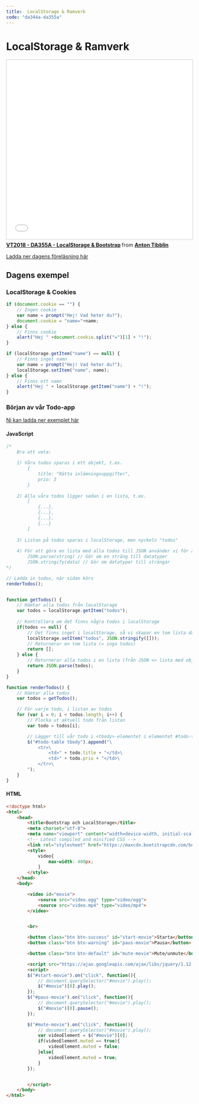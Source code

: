 ```yaml
---
title:  LocalStorage & Ramverk
code: "da344a-da355a"
---
```


# LocalStorage & Ramverk

<iframe src="//www.slideshare.net/slideshow/embed_code/key/UBK4ukBmMXOQI" width="595" height="485" frameborder="0" marginwidth="0" marginheight="0" scrolling="no" style="border:1px solid #CCC; border-width:1px; margin-bottom:5px; max-width: 100%;" allowfullscreen> </iframe> <div style="margin-bottom:5px"> <strong> <a href="//www.slideshare.net/AntonTibblin/vt2018-da355a-localstorage-bootstrap" title="VT2018 - DA355A - LocalStorage &amp; Bootstrap" target="_blank">VT2018 - DA355A - LocalStorage &amp; Bootstrap</a> </strong> from <strong><a href="https://www.slideshare.net/AntonTibblin" target="_blank">Anton Tibblin</a></strong> </div>

[Ladda ner dagens föreläsning här](LocalStorageBootstrap.pdf)

## Dagens exempel

### LocalStorage & Cookies
```js
if (document.cookie == "") {
	// Ingen cookie
	var name = prompt("Hej! Vad heter du?");
	document.cookie = "name="+name;
} else {
	// Finns cookie
	alert("Hej " +document.cookie.split("=")[1] + "!");
}

if (localStorage.getItem("name") == null) {
	// Finns inget namn
	var name = prompt("Hej! Vad heter du?");
	localStorage.setItem("name", name);
} else {
	// Finns ett namn
	alert("Hej " + localStorage.getItem("name") + "!");
}
```
### Början av vår Todo-app

[Ni kan ladda ner exemplet här](todo-start.zip)

#### JavaScript

```js
/*
	Bra att veta:
	
	1) Våra todos sparas i ett objekt, t.ex.
		{
			title: "Rätta inlämningsuppgifter",
			prio: 3
		}
		
	2) Alla våra todos ligger sedan i en lista, t.ex.
		[
			{...},
			{...},
			{...},
			{...}
		]
		
	3) Listan på todos sparas i localStorage, men nyckeln "todos"
	
	4) För att göra en lista med alla todos till JSON använder vi för att spara detta i localStorage.
		JSON.parse(string) // Gör om en sträng till datatyper
		JSON.stringify(data) // Gör om datatyper till strängar
*/

// Ladda in todos, när sidan körs
renderTodos();


function getTodos() {
	// Hämtar alla todos från localStorage
	var todos = localStorage.getItem("todos");
	
	// Kontrollera om det finns några todos i localStorage
	if(todos == null) {
		// Det finns inget i localStorage, så vi skapar en tom lista där
		localStorage.setItem("todos", JSON.stringify([]));
		// Returnerar en tom lista (= inga todos)
		return [];
	} else {
		// Returnerar alla todos i en lista (från JSON => lista med objekt)
		return JSON.parse(todos);
	}
}

function renderTodos() {
	// Hämtar alla todos
	var todos = getTodos();

	// För varje todo, i listan av todos
	for (var i = 0; i < todos.length; i++) {
		// Plocka ut aktuell todo från listan
		var todo = todos[i];

		// Lägger till vår todo i <tbody>-elementet i elementet #todo-table
		$("#todo-table tbody").append("\
			<tr>\
				<td>" + todo.title + "</td>\
				<td>" + todo.prio + "</td>\
			</tr>\
		");
	}
}
```

#### HTML

```html
<!doctype html>
<html>
	<head>
		<title>Bootstrap och LocalStorage</title>
		<meta charset="utf-8">
		<meta name="viewport" content="width=device-width, initial-scale=1, maximum-scale=1, user-scalable=no">
		<!-- Latest compiled and minified CSS -->
		<link rel="stylesheet" href="https://maxcdn.bootstrapcdn.com/bootstrap/3.3.7/css/bootstrap.min.css" integrity="sha384-BVYiiSIFeK1dGmJRAkycuHAHRg32OmUcww7on3RYdg4Va+PmSTsz/K68vbdEjh4u" crossorigin="anonymous">
		<style>
			video{
				max-width: 400px;
			}
		</style>
	</head>
	<body>

		<video id="movie">
			<source src="video.ogg" type="video/ogg">
			<source src="video.mp4" type="video/mp4">
		</video>


		<br>

		<button class="btn btn-success" id="start-movie">Starta</button>
		<button class="btn btn-warning" id="paus-movie">Pausa</button>

		<button class="btn btn-default" id="mute-movie">Mute/unmute</button>

		<script src="https://ajax.googleapis.com/ajax/libs/jquery/1.12.4/jquery.min.js"></script>
		<script>
		$("#start-movie").on("click", function(){
			// document.querySelector("#movie").play();
			$("#movie")[0].play();
		});
		$("#paus-movie").on("click", function(){
			// document.querySelector("#movie").play();
			$("#movie")[0].pause();
		});

		$("#mute-movie").on("click", function(){
			// document.querySelector("#movie").play();
			var videoElement = $("#movie")[0];
			if(videoElement.muted == true){
				videoElement.muted = false;
			}else{
				videoElement.muted = true;
			}
		});


		</script>
	</body>
</html>
```
